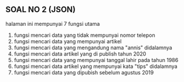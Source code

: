 ## SOAL NO 2 (JSON)

halaman ini mempunyai 7 fungsi utama

1. fungsi mencari data yang tidak mempunyai nomor telepon
2. fungsi mencari data yang mempunyai artikel
3. fungsi mencari data yang mengandung nama "annis" didalamnya
4. fungsi mencari data artikel yang di publish tahun 2020
5. fungsi mencari data yang mempunyai tanggal lahir pada tahun 1986
6. fungsi mencari data artikel yang mempunyai kata "tips" didalamnya
7. fungsi mencari data yang dipubish sebelum agustus 2019
